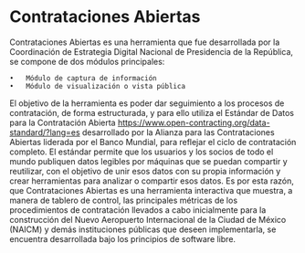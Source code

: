 
# **Contrataciones Abiertas**

Contrataciones Abiertas es una herramienta que fue desarrollada por la Coordinación de 
Estrategia Digital Nacional de Presidencia de la República, se compone de dos módulos principales:
```
•	Módulo de captura de información
•	Módulo de visualización o vista pública
```
El objetivo de la herramienta es poder dar seguimiento a los procesos de contratación, 
de forma estructurada, y para ello utiliza el Estándar de Datos para la Contratación Abierta
https://www.open-contracting.org/data-standard/?lang=es desarrollado por la Alianza para 
las Contrataciones Abiertas liderada por el Banco Mundial, para reflejar el ciclo de
contratación completo. 
El estándar permite que los usuarios y los socios de todo el mundo publiquen datos legibles 
por máquinas que se puedan compartir y reutilizar, con el objetivo de unir esos datos con su
propia información y crear herramientas para analizar o compartir esos datos. Es por esta 
razón, que Contrataciones Abiertas es una herramienta interactiva que muestra, a manera de 
tablero de control, las principales métricas de los procedimientos de contratación llevados
a cabo inicialmente para la construcción del Nuevo Aeropuerto Internacional de la Ciudad de
México (NAICM) y demás instituciones públicas que deseen implementarla, se encuentra 
desarrollada bajo los principios de software libre.

